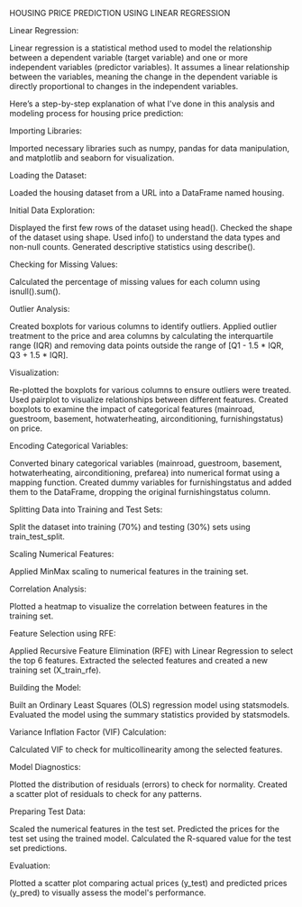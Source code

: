 HOUSING PRICE PREDICTION USING LINEAR REGRESSION

Linear Regression:

Linear regression is a statistical method used to model the relationship between a dependent variable (target variable) and one or more independent variables (predictor variables). It assumes a linear relationship between the variables, meaning the change in the dependent variable is directly proportional to changes in the independent variables.

Here’s a step-by-step explanation of what I've done in this analysis and modeling process for housing price prediction:

Importing Libraries:

Imported necessary libraries such as numpy, pandas for data manipulation, and matplotlib and seaborn for visualization.

Loading the Dataset:

Loaded the housing dataset from a URL into a DataFrame named housing.

Initial Data Exploration:

Displayed the first few rows of the dataset using head().
Checked the shape of the dataset using shape.
Used info() to understand the data types and non-null counts.
Generated descriptive statistics using describe().

Checking for Missing Values:

Calculated the percentage of missing values for each column using isnull().sum().

Outlier Analysis:

Created boxplots for various columns to identify outliers.
Applied outlier treatment to the price and area columns by calculating the interquartile range (IQR) and removing data points outside the range of [Q1 - 1.5 * IQR, Q3 + 1.5 * IQR].

Visualization:

Re-plotted the boxplots for various columns to ensure outliers were treated.
Used pairplot to visualize relationships between different features.
Created boxplots to examine the impact of categorical features (mainroad, guestroom, basement, hotwaterheating, airconditioning, furnishingstatus) on price.

Encoding Categorical Variables:

Converted binary categorical variables (mainroad, guestroom, basement, hotwaterheating, airconditioning, prefarea) into numerical format using a mapping function.
Created dummy variables for furnishingstatus and added them to the DataFrame, dropping the original furnishingstatus column.

Splitting Data into Training and Test Sets:

Split the dataset into training (70%) and testing (30%) sets using train_test_split.

Scaling Numerical Features:

Applied MinMax scaling to numerical features in the training set.

Correlation Analysis:

Plotted a heatmap to visualize the correlation between features in the training set.

Feature Selection using RFE:

Applied Recursive Feature Elimination (RFE) with Linear Regression to select the top 6 features.
Extracted the selected features and created a new training set (X_train_rfe).

Building the Model:

Built an Ordinary Least Squares (OLS) regression model using statsmodels.
Evaluated the model using the summary statistics provided by statsmodels.

Variance Inflation Factor (VIF) Calculation:

Calculated VIF to check for multicollinearity among the selected features.

Model Diagnostics:

Plotted the distribution of residuals (errors) to check for normality.
Created a scatter plot of residuals to check for any patterns.

Preparing Test Data:

Scaled the numerical features in the test set.
Predicted the prices for the test set using the trained model.
Calculated the R-squared value for the test set predictions.

Evaluation:

Plotted a scatter plot comparing actual prices (y_test) and predicted prices (y_pred) to visually assess the model's performance.
